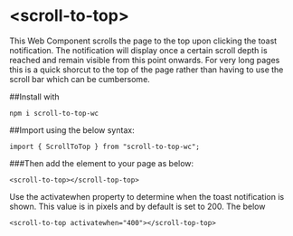# \<scroll-to-top\>

This Web Component scrolls the page to the top upon clicking the toast notification. The notification will display once a certain scroll depth is reached and remain visible from this point onwards. For very long pages this is a quick shorcut to the top of the page rather than having to use the scroll bar which can be cumbersome.

##Install with

```
npm i scroll-to-top-wc
```

##Import using the below syntax:

```
import { ScrollToTop } from "scroll-to-top-wc";
```

###Then add the element to your page as below:

```
<scroll-to-top></scroll-top-top>
```

Use the activatewhen property to determine when the toast notification is shown. This value is in pixels and by default is set to 200. The below

```
<scroll-to-top activatewhen="400"></scroll-top-top>
```
